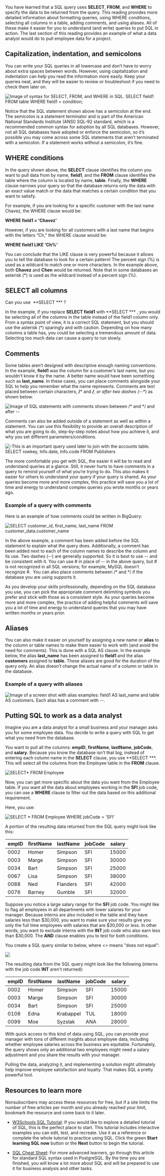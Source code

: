 
You have learned that a SQL query uses **SELECT**, **FROM**, and **WHERE** to specify the data to be returned from the query. This reading provides more detailed information about formatting queries, using WHERE conditions, selecting all columns in a table, adding comments, and using aliases. All of these make it easier for you to understand (and write) queries to put SQL in action. The last section of this reading provides an example of what a data analyst would do to pull employee data for a project. 

## Capitalization, indentation, and semicolons

You can write your SQL queries in all lowercase and don’t have to worry about extra spaces between words. However, using capitalization and indentation can help you read the information more easily. Keep your queries neat, and they will be easier to review or troubleshoot if you need to check them later on.

![Image of syntax for SELECT, FROM, and WHERE in SQL. SELECT field1 FROM table WHERE field1 = condition;](https://d3c33hcgiwev3.cloudfront.net/imageAssetProxy.v1/xv18VOamRrm9fFTmpoa5wQ_cd7288dd597743a2a6e38ee0686621f1_Screenshot-2021-04-30-10.50.55-AM.png?expiry=1629417600000&hmac=3ZrH4t_T4KcZjxa2FrAUJ0Gug8FPkRpao1eAahng3zg)

Notice that the SQL statement shown above has a semicolon at the end. The semicolon is a statement terminator and is part of the American National Standards Institute (ANSI) SQL-92 standard, which is a recommended common syntax for adoption by all SQL databases. However, not all SQL databases have adopted or enforce the semicolon, so it’s possible you may come across some SQL statements that aren’t terminated with a semicolon. If a statement works without a semicolon, it’s fine.

## WHERE conditions

In the query shown above, the **SELECT** clause identifies the column you want to pull data from by name, **field1**, and the **FROM** clause identifies the table where the column is located by name, **table**. Finally, the **WHERE** clause narrows your query so that the database returns only the data with an exact value match or the data that matches a certain condition that you want to satisfy. 

For example, if you are looking for a specific customer with the last name Chavez, the WHERE clause would be: 

**WHERE field1 = 'Chavez'**

However, if you are looking for all customers with a last name that begins with the letters “Ch," the WHERE clause would be:

**WHERE field1 LIKE 'Ch%'**

You can conclude that the LIKE clause is very powerful because it allows you to tell the database to look for a certain pattern! The percent sign (%) is used as a wildcard to match one or more characters. In the example above, both **Chavez** and **Chen** would be returned. Note that in some databases an asterisk (*) is used as the wildcard instead of a percent sign (%).

## SELECT all columns

Can you use  **SELECT *** ?

In the example, if you replace **SELECT field1** with **SELECT *** , you would be selecting all of the columns in the table instead of the field1 column only. From a syntax point of view, it is a correct SQL statement, but you should use the asterisk (*) sparingly and with caution. Depending on how many columns a table has, you could be selecting a tremendous amount of data. Selecting too much data can cause a query to run slowly.

## Comments

Some tables aren’t designed with descriptive enough naming conventions. In the example, **field1** was the column for a customer’s last name, but you wouldn’t know it by the name. A better name would have been something such as **last_name**. In these cases, you can place comments alongside your SQL to help you remember what the name represents. Comments are text placed between certain characters, **/*** and ***/**, or after two dashes (**--**) as shown below. 

![Image of SQL statements with comments shown between /* and */ and after --](https://d3c33hcgiwev3.cloudfront.net/imageAssetProxy.v1/k4wKMVuhQ6iMCjFbodOopA_eabf1858723e4c43a78ba734f9e40ff1_Screenshot-2021-04-30-10.53.40-AM.png?expiry=1629417600000&hmac=iBU5M-35mxW4ZCAkLLONq_NHHRjlmKV2sap7kWvZOnU)

Comments can also be added outside of a statement as well as within a statement. You can use this flexibility to provide an overall description of what you are going to do, step-by-step notes about how you achieve it, and why you set different parameters/conditions. 

![-This is an important query used later to join with the accounts table. SELECT rowkey, Info.date, Info.code FROM Publishers](https://d3c33hcgiwev3.cloudfront.net/imageAssetProxy.v1/TFj1L_EOTEWY9S_xDnxFCg_7e7ee9689e884f4ab4bbbcaac34c1616_Screen-Shot-2020-11-11-at-4.30.48-PM.png?expiry=1629417600000&hmac=zeR0khrvxOy5NrWR39USOLBnFWFMZaer_0_6hMpeKkE)

The more comfortable you get with SQL, the easier it will be to read and understand queries at a glance. Still, it never hurts to have comments in a query to remind yourself of what you’re trying to do. This also makes it easier for others to understand your query if your query is shared. As your queries become more and more complex, this practice will save you a lot of time and energy to understand complex queries you wrote months or years ago. 

### **Example of a query with comments**

Here is an example of how comments could be written in BigQuery:

![SELECT customer_id, first_name, last_name FROM customer_data.customer_name](https://d3c33hcgiwev3.cloudfront.net/imageAssetProxy.v1/YFUj-vGxT4aVI_rxsY-GGg_0a4b434ac7c14176a192d0f65be62142_Screen-Shot-2020-11-11-at-4.32.20-PM.png?expiry=1629417600000&hmac=uA0f8fyrhlzkhwRQMro4ZADKJtG58qim7AfLlvDUl04)

In the above example, a comment has been added before the SQL statement to explain what the query does. Additionally, a comment has been added next to each of the column names to describe the column and its use. Two dashes (--) are generally supported. So it is best to use -- and be consistent with it. You can use # in place of -- in the above query, but # is not recognized in all SQL versions; for example, MySQL doesn’t recognize #.  You can also place comments between /* and */ if the database you are using supports it. 

As you develop your skills professionally, depending on the SQL database you use, you can pick the appropriate comment delimiting symbols you prefer and stick with those as a consistent style. As your queries become more and more complex, the practice of adding helpful comments will save you a lot of time and energy to understand queries that you may have written months or years prior.

## Aliases

You can also make it easier on yourself by assigning a new name or **alias** to the column or table names to make them easier to work with (and avoid the need for comments). This is done with a SQL AS clause. In the example below, the alias **last_name** has been assigned to **field1** and the alias **customers** assigned to **table.** These aliases are good for the duration of the query only. An alias doesn’t change the actual name of a column or table in the database.

### **Example of a query with aliases**

![Image of a screen shot with alias examples: field1 AS last_name and table AS customers. Each alias has a comment with --.](https://d3c33hcgiwev3.cloudfront.net/imageAssetProxy.v1/xWaDqVcZSrCmg6lXGSqwAQ_63f4dbb967a848919d5d1f10602926f1_Screenshot-2021-04-30-10.57.42-AM.png?expiry=1629417600000&hmac=v5bRwGvIEDJZxq9ZDpay7u8s0T728lS0T5avx17QVsY)

## Putting SQL to work as a data analyst

Imagine you are a data analyst for a small business and your manager asks you for some employee data. You decide to write a query with SQL to get what you need from the database. 

You want to pull all the columns: **empID**, **firstName**, **lastName**, **jobCode**, and **salary**. Because you know the database isn’t that big, instead of entering each column name in the **SELECT** clause, you use **SELECT ***.  This will select all the columns from the Employee table in the **FROM** clause.

![SELECT* FROM Employee](https://d3c33hcgiwev3.cloudfront.net/imageAssetProxy.v1/9b5lskWnRRu-ZbJFp0UbuQ_c935311b6a8f447794885654b94a7aea_Screen-Shot-2020-11-11-at-4.18.01-PM.png?expiry=1629417600000&hmac=Ee_SGVH0sFfCk-Jc8hw3SGrlvDTABQqrt3mXR4VHF_0)

Now, you can get more specific about the data you want from the Employee table. If you want all the data about employees working in the **SFI** job code, you can use a **WHERE** clause to filter out the data based on this additional requirement. 

Here, you use:

![SELECT * FROM Employee WHERE jobCode = 'SFI'](https://d3c33hcgiwev3.cloudfront.net/imageAssetProxy.v1/FHn0EPtQT5K59BD7UM-SkA_303f404406014525b3f3aef200a9298d_Screen-Shot-2020-11-11-at-4.18.39-PM.png?expiry=1629417600000&hmac=WrMTbEmzjzOtRdKg-gQnYGCci5vjmKS3T5un_9bdRFg)

A portion of the resulting data returned from the SQL query might look like this:

| empID | firstName | lastName | jobCode | salary |
| ----- | --------- | -------- | ------- | ------ |
| 0002  | Homer     | Simpson  | SFI     | 15000  |
| 0003  | Marge     | Simpson  | SFI     | 30000  |
| 0034  | Bart      | Simpson  | SFI     | 25000  |
| 0067  | Lisa      | Simpson  | SFI     | 38000  |
| 0088  | Ned       | Flanders | SFI     | 42000  |
| 0076  | Barney    | Gumble   | SFI     | 32000  |

Suppose you notice a large salary range for the **SFI** job code. You might like to flag all employees in all departments with lower salaries for your manager. Because interns are also included in the table and they have salaries less than $30,000, you want to make sure your results give you only the full time employees with salaries that are $30,000 or less. In other words, you want to exclude interns with the **INT** job code who also earn less than $30,000. The **AND** clause enables you to test for both conditions. 

You create a SQL query similar to below, where <> means "does not equal":

![](https://d3c33hcgiwev3.cloudfront.net/imageAssetProxy.v1/DHE3QIDxTfKxN0CA8R3yZg_9fd64a89db55453e8f54afe7cc672ed5_Updated-image-for-C1M4L3R1.png?expiry=1629417600000&hmac=Z4n8pZm1PLleJ0KF4kxnvNPdEOzuPQYP4Rgv7xmdkRI)

The resulting data from the SQL query might look like the following (interns with the job code **INT** aren't returned):

| empID | firstName | lastName  | jobCode | salary |
| ----- | --------- | --------- | ------- | ------ |
| 0002  | Homer     | Simpson   | SFI     | 15000  |
| 0003  | Marge     | Simpson   | SFI     | 30000  |
| 0034  | Bart      | Simpson   | SFI     | 25000  |
| 0108  | Edna      | Krabappel | TUL     | 18000  |
| 0099  | Moe       | Syzslak   | ANA     | 28000  |

With quick access to this kind of data using SQL, you can provide your manager with tons of different insights about employee data, including whether employee salaries across the business are equitable. Fortunately, the query shows only an additional two employees might need a salary adjustment and you share the results with your manager. 

Pulling the data, analyzing it, and implementing a solution might ultimately help improve employee satisfaction and loyalty. That makes SQL a pretty powerful tool. 

## Resources to learn more

Nonsubscribers may access these resources for free, but if a site limits the number of free articles per month and you already reached your limit, bookmark the resource and come back to it later.

-   [W3Schools SQL Tutorial](https://www.w3schools.com/sql/default.asp "W3Schools SQL Tutorial"): If you would like to explore a detailed tutorial of SQL, this is the perfect place to start. This tutorial includes interactive examples you can edit, test, and recreate. Use it as a reference or complete the whole tutorial to practice using SQL. Click the green **Start learning SQL now** button or the **Next** button to begin the tutorial.
    
-   [SQL Cheat Sheet](https://towardsdatascience.com/sql-cheat-sheet-776f8e3189fa "SQL Cheat Sheet"): For more advanced learners, go through this article for standard SQL syntax used in PostgreSQL. By the time you are finished, you will know a lot more about SQL and will be prepared to use it for business analysis and other tasks.